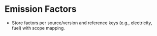 # Emission Factors
- Store factors per source/version and reference keys (e.g., electricity, fuel) with scope mapping.
